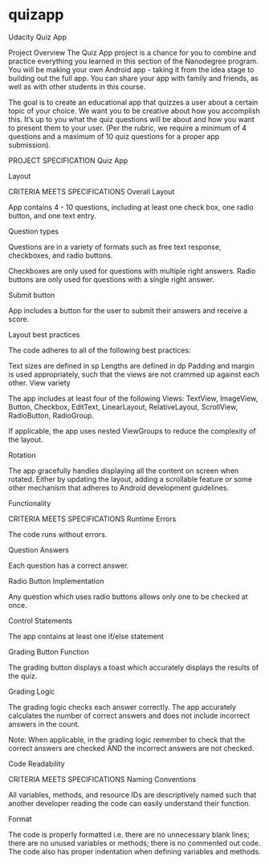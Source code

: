 # quizapp
Udacity Quiz App


Project Overview
The Quiz App project is a chance for you to combine and practice everything you learned in this section of the Nanodegree program. You will be making your own Android app - taking it from the idea stage to building out the full app. You can share your app with family and friends, as well as with other students in this course.

The goal is to create an educational app that quizzes a user about a certain topic of your choice. We want you to be creative about how you accomplish this. It’s up to you what the quiz questions will be about and how you want to present them to your user. (Per the rubric, we require a minimum of 4 questions and a maximum of 10 quiz questions for a proper app submission).


PROJECT SPECIFICATION
Quiz App

Layout

CRITERIA
MEETS SPECIFICATIONS
Overall Layout

App contains 4 - 10 questions, including at least one check box, one radio button, and one text entry.

Question types

Questions are in a variety of formats such as free text response, checkboxes, and radio buttons.

Checkboxes are only used for questions with multiple right answers. Radio buttons are only used for questions with a single right answer.

Submit button

App includes a button for the user to submit their answers and receive a score.

Layout best practices

The code adheres to all of the following best practices:

Text sizes are defined in sp
Lengths are defined in dp
Padding and margin is used appropriately, such that the views are not crammed up against each other.
View variety

The app includes at least four of the following Views: TextView, ImageView, Button, Checkbox, EditText, LinearLayout, RelativeLayout, ScrollView, RadioButton, RadioGroup.

If applicable, the app uses nested ViewGroups to reduce the complexity of the layout.

Rotation

The app gracefully handles displaying all the content on screen when rotated. Either by updating the layout, adding a scrollable feature or some other mechanism that adheres to Android development guidelines.

Functionality

CRITERIA
MEETS SPECIFICATIONS
Runtime Errors

The code runs without errors.

Question Answers

Each question has a correct answer.

Radio Button Implementation

Any question which uses radio buttons allows only one to be checked at once.

Control Statements

The app contains at least one if/else statement

Grading Button Function

The grading button displays a toast which accurately displays the results of the quiz.

Grading Logic

The grading logic checks each answer correctly. The app accurately calculates the number of correct answers and does not include incorrect answers in the count.

Note: When applicable, in the grading logic remember to check that the correct answers are checked AND the incorrect answers are not checked.

Code Readability

CRITERIA
MEETS SPECIFICATIONS
Naming Conventions

All variables, methods, and resource IDs are descriptively named such that another developer reading the code can easily understand their function.

Format

The code is properly formatted i.e. there are no unnecessary blank lines; there are no unused variables or methods; there is no commented out code.
The code also has proper indentation when defining variables and methods.
